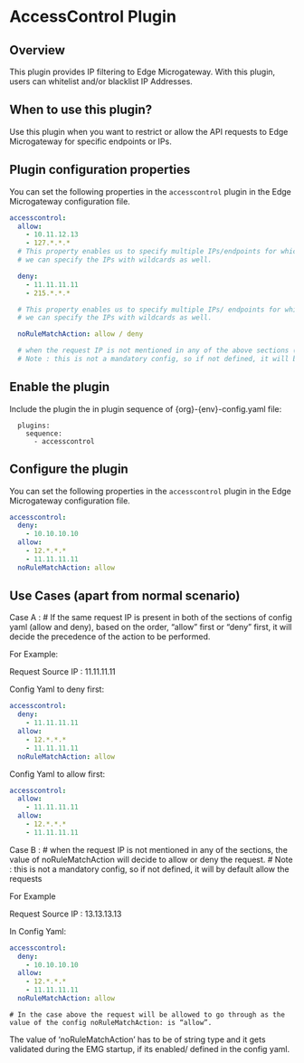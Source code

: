 # AccessControl Plugin

## Overview

This plugin provides IP filtering to Edge Microgateway. With this plugin, users can whitelist and/or blacklist IP Addresses.

## When to use this plugin?

Use this plugin when you want to restrict or allow the API requests to Edge Microgateway for specific endpoints or IPs.

## Plugin configuration properties

You can set the following properties in the `accesscontrol` plugin in the Edge Microgateway configuration file.

```yaml
accesscontrol:
  allow: 
    - 10.11.12.13
    - 127.*.*.*
  # This property enables us to specify multiple IPs/endpoints for which we want to allow the API requests to Edge Microgateway 
  # we can specify the IPs with wildcards as well.

  deny:
    - 11.11.11.11
    - 215.*.*.*

  # This property enables us to specify multiple IPs/ endpoints for which we want to restrict/deny the API requests to Edge Microgateway 
  # we can specify the IPs with wildcards as well.

  noRuleMatchAction: allow / deny

  # when the request IP is not mentioned in any of the above sections (allow and deny), the value of 'noRuleMatchAction' will decide to allow or deny the requests to Edge Microgateway. 
  # Note : this is not a mandatory config, so if not defined, it will by default allow the requests 
```

## Enable the plugin
Include the plugin the in plugin sequence of {org}-{env}-config.yaml file:
```
  plugins:
    sequence:
      - accesscontrol
```

## Configure the plugin
You can set the following properties in the `accesscontrol` plugin in the Edge Microgateway configuration file.

```yaml
accesscontrol:
  deny:
    - 10.10.10.10 
  allow: 
    - 12.*.*.* 
    - 11.11.11.11
  noRuleMatchAction: allow	
```

## Use Cases (apart from normal scenario)
Case A : 
	# If the same request IP is present in both of the sections of config yaml (allow and deny), based on the order, “allow” first or “deny” first, it will decide the precedence of the action to be performed. 

For Example: 

Request Source IP : 11.11.11.11  

Config Yaml to deny first: 
 
```yaml
accesscontrol:
  deny:
    - 11.11.11.11 
  allow: 
    - 12.*.*.* 
    - 11.11.11.11
  noRuleMatchAction: allow
```

Config Yaml to allow first: 

```yaml
accesscontrol:
  allow:
    - 11.11.11.11 
  allow: 
    - 12.*.*.* 
    - 11.11.11.11
```	   
 

Case B :
	# when the request IP is not mentioned in any of the sections, the value of noRuleMatchAction will decide to allow or deny the request.
	# Note : this is not a mandatory config, so if not defined, it will by default allow the requests 

For Example 

Request Source IP : 13.13.13.13 

In Config Yaml: 

```yaml
accesscontrol:
  deny:
    - 10.10.10.10 
  allow: 
    - 12.*.*.* 
    - 11.11.11.11
  noRuleMatchAction: allow
``` 
	# In the case above the request will be allowed to go through as the value of the config noRuleMatchAction: is “allow”. 
 

The value of ‘noRuleMatchAction’ has to be of string type and it gets validated during the EMG startup, if its enabled/ defined in the config yaml.